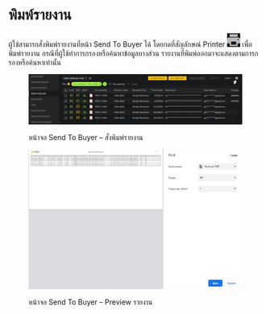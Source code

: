# พิมพ์รายงาน

ผู้ใช้สามารถสั่งพิมพ์รายงานที่หน้า Send To Buyer ได้ โดยกดที่สัญลักษณ์ Printer ![](<../../.gitbook/assets/image (58).png>) เพื่อพิมพ์รายงาน กรณีที่ผู้ใช้ทำการกรองหรือค้นหาข้อมูลบางส่วน รายงานที่พิมพ์ออกมาจะแสดงตามการกรองหรือค้นหาเท่านั้น

<figure><img src="../../.gitbook/assets/image (33).png" alt=""><figcaption><p>หน้าจอ Send To Buyer – สั่งพิมพ์รายงาน</p></figcaption></figure>

<figure><img src="../../.gitbook/assets/image (90).png" alt=""><figcaption><p>หน้าจอ Send To Buyer – Preview รายงาน</p></figcaption></figure>
